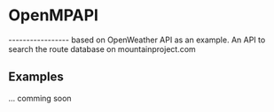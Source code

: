 <h1>OpenMPAPI</h1>
-----------------
based on OpenWeather API as an example. An API to search the
route database on mountainproject.com

<h2>Examples</h2>
... comming soon
